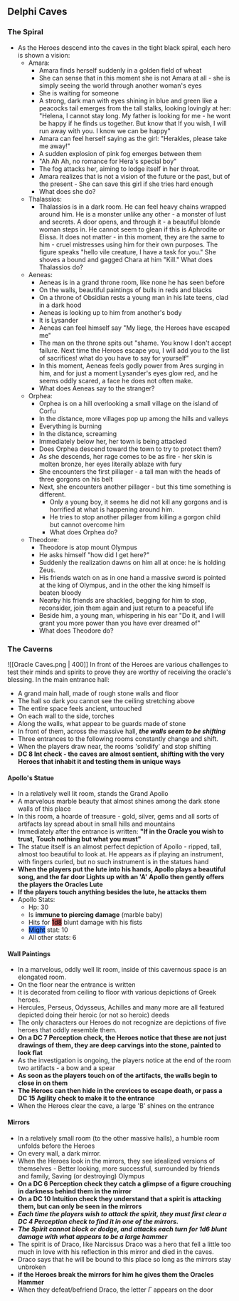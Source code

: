 ## Delphi Caves

### The Spiral
- As the Heroes descend into the caves in the tight black spiral, each hero is shown a vision:
	- Amara:
		- Amara finds herself suddenly in a golden field of wheat
		- She can sense that in this moment she is not Amara at all - she is simply seeing the world through another woman's eyes
		- She is waiting for someone
		- A strong, dark man with eyes shining in blue and green like a peacocks tail emerges from the tall stalks, looking lovingly at her:
		  "Helena, I cannot stay long. 
		  My father is looking for me - he wont be happy if he finds us together.
		  But know that If you wish, I will run away with you. I know we can be happy"
		- Amara can feel herself saying as the girl: "Herakles, please take me away!"
		- A sudden explosion of pink fog emerges between them
		- "Ah Ah Ah, no romance for Hera's special boy"
		- The fog attacks her, aiming to lodge itself in her throat. 
		- Amara realizes that is not a vision of the future or the past, but of the present - She can save this girl if she tries hard enough
		- What does she do?
	- Thalassios:
		- Thalassios is in a dark room.
		  He can feel heavy chains wrapped around him.
		  He is a monster unlike any other - a monster of lust and secrets.
		  A door opens, and through it - a beautiful blonde woman steps in.
		  He cannot seem to glean if this is Aphrodite or Elissa.
		  It does not matter - in this moment, they are the same to him - cruel mistresses using him for their own purposes.
		  The figure speaks "hello vile creature, I have a task for you."
		  She shoves a bound and gagged Chara at him "Kill."
		  What does Thalassios do?
	- Aeneas:
		- Aeneas is in a grand throne room, like none he has seen before
		- On the walls, beautiful paintings of bulls in reds and blacks
		- On a throne of Obsidian rests a young man in his late teens, clad in a dark hood 
		- Aeneas is looking up to him from another's body
		- It is Lysander
		- Aeneas can feel himself say "My liege, the Heroes have escaped me"
		- The man on the throne spits out "shame. You know I don't accept failure. Next time the Heroes escape you, 
		  I will add you to the list of sacrifices! what do you have to say for yourself"
		- In this moment, Aeneas feels godly power from Ares surging in him, and for just a moment Lysander's eyes glow red, and he seems oddly scared, a face he does not often make. 
		- What does Aeneas say to the stranger?
	- Orphea:
		- Orphea is on a hill overlooking a small village on the island of Corfu
		- In the distance, more villages pop up among the hills and valleys
		- Everything is burning
		- In the distance, screaming
		- Immediately below her, her town is being attacked
		- Does Orphea descend toward the town to try to protect them?
		- As she descends, her rage comes to be as fire - her skin is molten bronze, her eyes literally ablaze with fury
		- She encounters the first pillager - a tall man with the heads of three gorgons on his belt
		- Next, she encounters another pillager - but this time something is different.
			- Only a young boy, it seems he did not kill any gorgons and is horrified at what is happening around him.
			- He tries to stop another pillager from killing a gorgon child but cannot overcome him
			- What does Orphea do?
	- Theodore:
		- Theodore is atop mount Olympus
		- He asks himself "how did I get here?"
		- Suddenly the realization dawns on him all at once: he is holding Zeus.
		- His friends watch on as in one hand a massive sword is pointed at the king of Olympus, and in the other the king himself is beaten bloody
		- Nearby his friends are shackled, begging for him to stop, reconsider, join them again and just return to a peaceful life
		- Beside him, a young man, whispering in his ear "Do it, and I will grant you more power than you have ever dreamed of"
		- What does Theodore do?

### The Caverns
![[Oracle Caves.png | 400]]
In front of the Heroes are various challenges to test their minds and spirits to prove they are worthy of receiving the oracle's blessing.
In the main entrance hall:
- A grand main hall, made of rough stone walls and floor 
- The hall so dark you cannot see the ceiling stretching above 
- The entire space feels ancient, untouched
- On each wall to the side, torches
- Along the walls, what appear to be guards made of stone
- In front of them, across the massive hall, ***the walls seem to be shifting***
- Three entrances to the following rooms constantly change and shift.
- When the players draw near, the rooms 'solidify' and stop shifting
- **DC 8 Int check - the caves are almost sentient, shifting with the very Heroes that inhabit it and testing them in unique ways**
#### Apollo's Statue
- In a relatively well lit room, stands the Grand Apollo
- A marvelous marble beauty that almost shines among the dark stone walls of this place
- In this room, a hoarde of treasure - gold, silver, gems and all sorts of artifacts lay spread about in small hills and mountains 
- Immediately after the entrance is written:
  **"If in the Oracle you wish to trust,** 
  **Touch nothing but what you must"**
- The statue itself is an almost perfect depiction of Apollo - ripped, tall, almost too beautiful to look at.
  He appears as if playing an instrument, with fingers curled, but no such instrument is in the statues hand 
- **When the players put the lute into his hands, Apollo plays a beautiful song, and the far door Lights up with an 'A'**
  **Apollo then gently offers the players the Oracles Lute**
- **If the players touch anything besides the lute, he attacks them**
- Apollo Stats:
	- Hp: 30
	- Is **immune to piercing damage** (marble baby)
	- Hits for <mark style="background: #930000A6;">1d8</mark> blunt damage with his fists 
	- <mark style="background: #4886FF;">Might</mark> stat: 10 
	- All other stats: 6
####  Wall Paintings
- In a marvelous, oddly well lit room, inside of this cavernous space is an elongated room.
- On the floor near the entrance is written 
- It is decorated from ceiling to floor with various depictions of Greek heroes. 
- Hercules, Perseus, Odysseus, Achilles and many more are all featured depicted doing their heroic (or not so heroic) deeds
- The only characters our  Heroes do not recognize are depictions of five heroes that oddly resemble them.
- **On a DC 7 Perception check, the Heroes notice that these are not just drawings of them, they are deep carvings into the stone, painted to look flat**
- As the investigation is ongoing, the players notice at the end of the room two artifacts - a bow and a spear
- **As soon as the players touch on of the artifacts, the walls begin to close in on them**
- **The Heroes can then hide in the crevices to escape death, or pass a DC 15 Agility check to make it to the entrance** 
- When the Heroes clear the cave, a large 'B' shines on the entrance
#### Mirrors
- In a relatively small room (to the other massive halls), a humble room unfolds before the Heroes
- On every wall, a dark mirror. 
- When the Heroes look in the mirrors, they see idealized versions of themselves - Better looking, more successful, surrounded by friends and family, Saving (or destroying) Olympus
- **On a DC 6 Perception check they catch a glimpse of a figure crouching in darkness behind them in the mirror**
- **On a DC 10 Intuition check they understand that a spirit is attacking them, but can only be seen in the mirrors**
- ***Each time the players wish to attack the spirit, they must first clear a DC 4 Perception check to find it in one of the mirrors.*** 
- ***The Spirit cannot block or dodge, and attacks each turn for 1d6 blunt damage with what appears to be a large hammer***
- The spirit is of Draco, like Narcissus Draco was a hero that fell a little too much in love with his reflection in this mirror and died in the caves.
- Draco says that he will be bound to this place so long as the mirrors stay unbroken
- **if the Heroes break the mirrors for him he gives them the Oracles Hammer**
- When they defeat/befriend Draco, the letter $\Gamma$ appears on the door

#### 